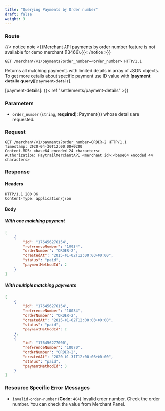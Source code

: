 ```yaml
---
title: "Querying Payments by Order number"
draft: false
weight: 3
---
```


### Route

{{< notice note >}}Merchant API payments by order number feature is not available for demo merchant (13466).{{< /notice >}}

```http
GET /merchant/v1/payments?order_number=<order_number> HTTP/1.1
```

Returns all matching payments with limited details in array of JSON objects.
To get more details about specific payment use ID value with [**payment details query**][payment-details].

[payment-details]: {{< ref "settlements/payment-details" >}}

### Parameters

- `order_number` (`string`, **required**): Payment(s) whose details are requested.

### Request

```http
GET /merchant/v1/payments?order_number=ORDER-2 HTTP/1.1
Timestamp: 2020-04-30T12:00:00+0200
Content-MD5: <base64 encoded 24 characters>
Authorization: PaytrailMerchantAPI <merchant id>:<base64 encoded 44 characters>
```

### Response

#### Headers

```http
HTTP/1.1 200 OK
Content-Type: application/json
```

#### Body

##### With one matching payment

```json
[
    {
        "id": "176456276154",
        "referenceNumber": "10034",
        "orderNumber": "ORDER-2",
        "createdAt": "2015-01-02T12:00:03+00:00",
        "status": "paid",
        "paymentMethodId": 2
    }
]
```

##### With multiple matching payments

```json
[
    {
        "id": "176456276154",
        "referenceNumber": "10034",
        "orderNumber": "ORDER-2",
        "createdAt": "2015-01-02T12:00:03+00:00",
        "status": "paid",
        "paymentMethodId": 2
    },
    {
        "id": "176456277000",
        "referenceNumber": "10070",
        "orderNumber": "ORDER-2",
        "createdAt": "2020-01-31T12:00:03+00:00",
        "status": "paid",
        "paymentMethodId": 3
    }
]
```

### Resource Specific Error Messages

- `invalid-order-number` (**Code:** `404`) Invalid order number. Check the order number. You can check the value from Merchant Panel.

